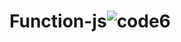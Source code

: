 # Function-js![code6](https://user-images.githubusercontent.com/70899647/211166715-1c4e7018-7027-4e14-95eb-52fa81bbb3cd.png)
